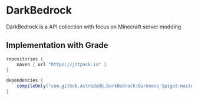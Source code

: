 # DarkBedrock
DarkBedrock is a API collection with focus on Minecraft server modding

## Implementation with Grade

```gradle
repositories {
    maven { url "https://jitpack.io" }
}

dependencies {
    compileOnly("com.github.AstrideUG.DarkBedrock:Darkness-Spigot:master-SNAPSHOT")
}
```
